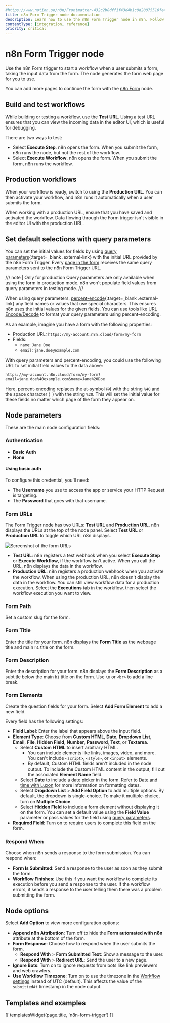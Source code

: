 ```yaml
---
#https://www.notion.so/n8n/Frontmatter-432c2b8dff1f43d4b1c8d20075510fe4
title: n8n Form Trigger node documentation
description: Learn how to use the n8n Form Trigger node in n8n. Follow technical documentation to integrate n8n Form Trigger node into your workflows.
contentType: [integration, reference]
priority: critical
---
```


# n8n Form Trigger node

Use the n8n Form trigger to start a workflow when a user submits a form, taking the input data from the form. The node generates the form web page for you to use.

You can add more pages to continue the form with the [n8n Form](/integrations/builtin/core-nodes/n8n-nodes-base.form.md) node.

## Build and test workflows

While building or testing a workflow, use the **Test URL**. Using a test URL ensures that you can view the incoming data in the editor UI, which is useful for debugging. 

There are two ways to test:

- Select **Execute Step**. n8n opens the form. When you submit the form, n8n runs the node, but not the rest of the workflow.
- Select **Execute Workflow**. n8n opens the form. When you submit the form, n8n runs the workflow.

## Production workflows

When your workflow is ready, switch to using the **Production URL**. You can then activate your workflow, and n8n runs it automatically when a user submits the form.

When working with a production URL, ensure that you have saved and activated the workflow. Data flowing through the Form trigger isn't visible in the editor UI with the production URL.

## Set default selections with query parameters

You can set the initial values for fields by using [query parameters](https://en.wikipedia.org/wiki/Query_string#Web_forms){:target=_blank .external-link} with the initial URL provided by the n8n Form Trigger. Every [page in the form](/integrations/builtin/core-nodes/n8n-nodes-base.form.md) receives the same query parameters sent to the n8n Form Trigger URL.

/// note | Only for production
Query parameters are only available when using the form in production mode. n8n won't populate field values from query parameters in testing mode.
///

<!-- vale from-microsoft.Percentages = NO -->
When using query parameters, [percent-encode](https://en.wikipedia.org/wiki/Percent-encoding){:target=_blank .external-link} any field names or values that use special characters. This ensures n8n uses the initial values for the given fields. You can use tools like [URL Encode/Decode](https://www.url-encode-decode.com/) to format your query parameters using percent-encoding.

As an example, imagine you have a form with the following properties:

* Production URL: `https://my-account.n8n.cloud/form/my-form`
* Fields:
	* `name`: `Jane Doe`
	* `email`: `jane.doe@example.com`

With query parameters and percent-encoding, you could use the following URL to set initial field values to the data above:

```
https://my-account.n8n.cloud/form/my-form?email=jane.doe%40example.com&name=Jane%20Doe
```

Here, percent-encoding replaces the at-symbol (`@`) with the string `%40` and the space character (` `) with the string `%20`. This will set the initial value for these fields no matter which page of the form they appear on.
<!-- vale from-microsoft.Percentages = YES -->

## Node parameters

These are the main node configuration fields:

### Authentication

- **Basic Auth**
- **None**

#### Using basic auth

To configure this credential, you'll need:

- The **Username** you use to access the app or service your HTTP Request is targeting.
- The **Password** that goes with that username.

### Form URLs

The Form Trigger node has two URLs: **Test URL** and **Production URL**. n8n displays the URLs at the top of the node panel. Select **Test URL** or **Production URL** to toggle which URL n8n displays.

![Screenshot of the form URLs](/_images/integrations/builtin/core-nodes/form-trigger/form-urls.png)

- **Test URL**: n8n registers a test webhook when you select **Execute Step** or **Execute Workflow**, if the workflow isn't active. When you call the URL, n8n displays the data in the workflow.
- **Production URL**: n8n registers a production webhook when you activate the workflow. When using the production URL, n8n doesn't display the data in the workflow. You can still view workflow data for a production execution. Select the **Executions** tab in the workflow, then select the workflow execution you want to view.

### Form Path

Set a custom slug for the form.

### Form Title

Enter the title for your form. n8n displays the **Form Title** as the webpage title and main `h1` title on the form.

### Form Description

Enter the description for your form. n8n displays the **Form Description** as a subtitle below the main `h1` title on the form. Use `\n` or `<br>` to add a line break. 

### Form Elements

Create the question fields for your form. Select **Add Form Element** to add a new field.

Every field has the following settings:

- **Field Label**: Enter the label that appears above the input field. 
- **Element Type**: Choose from **Custom HTML**, **Date**, **Dropdown List**, **Email**, **File**, **Hidden Field**, **Number**, **Password**, **Text**, or **Textarea**.
	- Select **Custom HTML** to insert arbitrary HTML.
		- You can include elements like links, images, video, and more. You can't include `<script>`, `<style>`, or `<input>` elements.
		- By default, Custom HTML fields aren't included in the node output. To include the Custom HTML content in the output, fill out the associated **Element Name** field.
    - Select **Date** to include a date picker in the form. Refer to [Date and time with Luxon](/code/cookbook/luxon.md) for more information on formatting dates.
	- Select **Dropdown List** > **Add Field Option** to add multiple options. By default, the dropdown is single-choice. To make it multiple-choice, turn on **Multiple Choice**. 
	- Select **Hidden Field** to include a form element without displaying it on the form. You can set a default value using the **Field Value** parameter or pass values for the field using [query parameters](#set-default-selections-with-query-parameters).
- **Required Field**: Turn on to require users to complete this field on the form. 

### Respond When

Choose when n8n sends a response to the form submission. You can respond when:

- **Form Is Submitted**: Send a response to the user as soon as they submit the form.
- **Workflow Finishes**: Use this if you want the workflow to complete its execution before you send a response to the user. If the workflow errors, it sends a response to the user telling them there was a problem submitting the form.

## Node options

Select **Add Option** to view more configuration options: 

- **Append n8n Attribution**: Turn off to hide the **Form automated with n8n** attribute at the bottom of the form.
- **Form Response**: Choose how to respond when the user submits the form. 
    - **Respond With** > **Form Submitted Text**: Show a message to the user.
    - **Respond With** > **Redirect URL**: Send the user to a new page.
- **Ignore Bots**: Turn on to ignore requests from bots like link previewers and web crawlers. 
- **Use Workflow Timezone**: Turn on to use the timezone in the [Workflow settings](/workflows/settings.md) instead of UTC (default). This affects the value of the `submittedAt` timestamp in the node output. 

## Templates and examples

<!-- see https://www.notion.so/n8n/Pull-in-templates-for-the-integrations-pages-37c716837b804d30a33b47475f6e3780 -->
[[ templatesWidget(page.title, 'n8n-form-trigger') ]]
